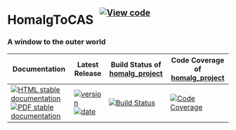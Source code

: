 <!-- BEGIN HEADER -->
# HomalgToCAS&ensp;<sup><sup>[![View code][code-img]][code-url]</sup></sup>

### A window to the outer world

| Documentation | Latest Release | Build Status of [homalg_project](/../../) | Code Coverage of [homalg_project](/../../) |
| ------------- | -------------- | ------------ | ------------- |
| [![HTML stable documentation][html-img]][html-url] [![PDF stable documentation][pdf-img]][pdf-url] | [![version][version-img]][version-url] [![date][date-img]][date-url] | [![Build Status][tests-img]][tests-url] | [![Code Coverage][codecov-img]][codecov-url] |

<!-- END HEADER -->
<!-- BEGIN FOOTER -->
[html-img]: https://img.shields.io/badge/🔗%20HTML-stable-blue.svg
[html-url]: https://homalg-project.github.io/homalg_project/HomalgToCAS/doc/chap0_mj.html

[pdf-img]: https://img.shields.io/badge/🔗%20PDF-stable-blue.svg
[pdf-url]: https://homalg-project.github.io/homalg_project/HomalgToCAS/download_pdf.html

[version-img]: https://img.shields.io/endpoint?url=https://homalg-project.github.io/homalg_project/HomalgToCAS/badge_version.json&label=🔗%20version&color=yellow
[version-url]: https://homalg-project.github.io/homalg_project/HomalgToCAS/view_release.html

[date-img]: https://img.shields.io/endpoint?url=https://homalg-project.github.io/homalg_project/HomalgToCAS/badge_date.json&label=🔗%20released%20on&color=yellow
[date-url]: https://homalg-project.github.io/homalg_project/HomalgToCAS/view_release.html

[tests-img]: https://github.com/homalg-project/homalg_project/workflows/Tests/badge.svg?branch=master
[tests-url]: https://github.com/homalg-project/homalg_project/actions?query=workflow%3ATests+branch%3Amaster

[codecov-img]: https://codecov.io/gh/homalg-project/homalg_project/branch/master/graph/badge.svg
[codecov-url]: https://codecov.io/gh/homalg-project/homalg_project

[code-img]: https://img.shields.io/badge/-View%20code-blue?logo=github
[code-url]: https://github.com/homalg-project/homalg_project/tree/master/HomalgToCAS#top
<!-- END FOOTER -->
